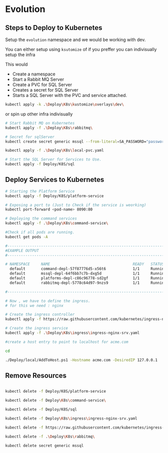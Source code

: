 
# Evolution 



## Steps to Deploy to Kubernetes
Setup the `evolution` namespace and we would be working with dev.

You can either setup using `ksutomize` of if you preffer you can indivisually setup the infra

This would
- Create a namespace
- Start a Rabbit MQ Server
- Create a PVC for SQL Server
- Creates a secret for SQL Server
- Starts a SQL Server with the PVC and service attached.

```sh
kubectl apply -k .\Deploy\K8s\kustomize\overlays\dev\
```

or spin up other infra indivisually

```sh
# Start Rabbit MQ on Kubernetes
kubectl apply -f .\Deploy\K8s\rabbitmq\

# Secret for sqlServer
kubectl create secret generic mssql --from-literal=SA_PASSWORD="password@1"

kubectl apply -f .\Deploy\K8s\local-pvc.yaml

# Start the SQL Server for Services to Use.
kubectl apply -f Deploy/K8S/sql
```


## Deploy Services to Kubernetes

```sh
# Starting the Platform Service
kubectl apply -f Deploy/K8S/platform-service

# Exposing a port to (Just to Check if the service is weorking)
kubectl port-forward <pod-name> 8090:80

# Deploying the command services
kubectl apply -f .\Deploy\K8s\command-service\

#Check if all pods are running.
kubectl get pods -A

#-----------------------------------------------------------------------------------------------
#EXAMPLE OUTPUT
#-----------------------------------------------------------------------------------------------

# NAMESPACE     NAME                                     READY   STATUS    RESTARTS         AGE
  default       command-depl-57f87776d5-x56t6            1/1     Running   0                87s
  default       mssql-depl-64f6bb7c7b-dxg5d              1/1     Running   0                151m
  default       platforms-depl-c86c96778-sd2gf           1/1     Running   0                150m
  default       rabbitmq-depl-5778c64d97-9nzs9           1/1     Running   0                18m

#-----------------------------------------------------------------------------------------------

# Now , we have to define the ingress.
# for this we need : nginx

# Create the ingress controller
kubectl apply -f https://raw.githubusercontent.com/kubernetes/ingress-nginx/controller-v1.1.2/deploy/static/provider/cloud/deploy.yaml

# Create the ingress service
kubectl apply -f .\Deploy\K8s\ingress\ingress-nginx-srv.yaml

#create a host entry to point to localhost for acme.com

cd 

./Deploy/local/AddToHost.ps1 -Hostname acme.com -DesiredIP 127.0.0.1

```


## Remove Resources

```sh

kubectl delete -f Deploy/K8S/platform-service

kubectl delete -f Deploy\K8s\command-service\

kubectl delete -f Deploy/K8S/sql

kubectl delete -f Deploy\K8s\ingress\ingress-nginx-srv.yaml

kubectl delete -f https://raw.githubusercontent.com/kubernetes/ingress-nginx/controller-v1.1.2/deploy/static/provider/cloud/deploy.yaml

kubectl delete -f .\Deploy\K8s\rabbitmq\

kubectl delete secret generic mssql 

```
